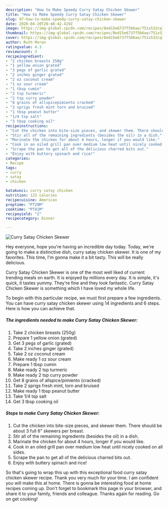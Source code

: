 ```yaml
---
description: "How to Make Speedy Curry Satay Chicken Skewer"
title: "How to Make Speedy Curry Satay Chicken Skewer"
slug: 97-how-to-make-speedy-curry-satay-chicken-skewer
date: 2020-04-20T20:48:42.419Z
image: https://img-global.cpcdn.com/recipes/8ed15e6737f5b6ae/751x532cq70/curry-satay-chicken-skewer-recipe-main-photo.jpg
thumbnail: https://img-global.cpcdn.com/recipes/8ed15e6737f5b6ae/751x532cq70/curry-satay-chicken-skewer-recipe-main-photo.jpg
cover: https://img-global.cpcdn.com/recipes/8ed15e6737f5b6ae/751x532cq70/curry-satay-chicken-skewer-recipe-main-photo.jpg
author: Ruth Moran
ratingvalue: 4.3
reviewcount: 3
recipeingredient:
- "2 chicken breasts 250g"
- "1 yellow onion grated"
- "3 pegs of garlic grated"
- "2 inches ginger grated"
- "2 oz coconut cream"
- "1 oz sour cream"
- "1 tbsp cumin"
- "2 tsp turmeric"
- "2 tsp curry powder"
- "8 grains of allspicepimiento cracked"
- "2 sprigs fresh mint torn and bruised"
- "1 tbsp peanut butter"
- "1/4 tsp salt"
- "3 tbsp cooking oil"
recipeinstructions:
- "Cut the chicken into bite-size pieces, and skewer them. There should be about 3 full 6&#34; skewers per breast."
- "Stir all of the remaining ingredients (besides the oil) in a dish."
- "Marinate the chicken for about 4 hours, longer if you would like."
- "Cook in an oiled grill pan over medium low heat until nicely cooked on all sides."
- "Scrape the pan to get all of the delicious charred bits out."
- "Enjoy with buttery spinach and rice!"
categories:
- Recipe
tags:
- curry
- satay
- chicken

katakunci: curry satay chicken 
nutrition: 123 calories
recipecuisine: American
preptime: "PT29M"
cooktime: "PT41M"
recipeyield: "2"
recipecategory: Dinner

---
```



![Curry Satay Chicken Skewer](https://img-global.cpcdn.com/recipes/8ed15e6737f5b6ae/751x532cq70/curry-satay-chicken-skewer-recipe-main-photo.jpg)

Hey everyone, hope you're having an incredible day today. Today, we're going to make a distinctive dish, curry satay chicken skewer. It is one of my favorites. This time, I'm gonna make it a bit tasty. This will be really delicious.



Curry Satay Chicken Skewer is one of the most well liked of current trending meals on earth. It is enjoyed by millions every day. It is simple, it's quick, it tastes yummy. They're fine and they look fantastic. Curry Satay Chicken Skewer is something which I have loved my whole life.


To begin with this particular recipe, we must first prepare a few ingredients. You can have curry satay chicken skewer using 14 ingredients and 6 steps. Here is how you can achieve that.

<!--inarticleads1-->

##### The ingredients needed to make Curry Satay Chicken Skewer:

1. Take 2 chicken breasts (250g)
1. Prepare 1 yellow onion (grated)
1. Get 3 pegs of garlic (grated)
1. Take 2 inches ginger (grated)
1. Take 2 oz coconut cream
1. Make ready 1 oz sour cream
1. Prepare 1 tbsp cumin
1. Make ready 2 tsp turmeric
1. Make ready 2 tsp curry powder
1. Get 8 grains of allspice/pimiento (cracked)
1. Take 2 sprigs fresh mint, torn and bruised
1. Make ready 1 tbsp peanut butter
1. Take 1/4 tsp salt
1. Get 3 tbsp cooking oil




<!--inarticleads2-->

##### Steps to make Curry Satay Chicken Skewer:

1. Cut the chicken into bite-size pieces, and skewer them. There should be about 3 full 6&#34; skewers per breast.
1. Stir all of the remaining ingredients (besides the oil) in a dish.
1. Marinate the chicken for about 4 hours, longer if you would like.
1. Cook in an oiled grill pan over medium low heat until nicely cooked on all sides.
1. Scrape the pan to get all of the delicious charred bits out.
1. Enjoy with buttery spinach and rice!




So that's going to wrap this up with this exceptional food curry satay chicken skewer recipe. Thank you very much for your time. I am confident you will make this at home. There is gonna be interesting food at home recipes coming up. Don't forget to bookmark this page in your browser, and share it to your family, friends and colleague. Thanks again for reading. Go on get cooking!
